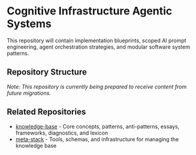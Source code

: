 # Cognitive Infrastructure Agentic Systems

<!-- migrated from knowledge-base repo on 2025-04 -->

This repository will contain implementation blueprints, scoped AI prompt engineering, agent orchestration strategies, and modular software system patterns.

## Repository Structure

*Note: This repository is currently being prepared to receive content from future migrations.*

## Related Repositories

- [knowledge-base](../knowledge-base-new) - Core concepts, patterns, anti-patterns, essays, frameworks, diagnostics, and lexicon
- [meta-stack](../meta-stack) - Tools, schemas, and infrastructure for managing the knowledge base 